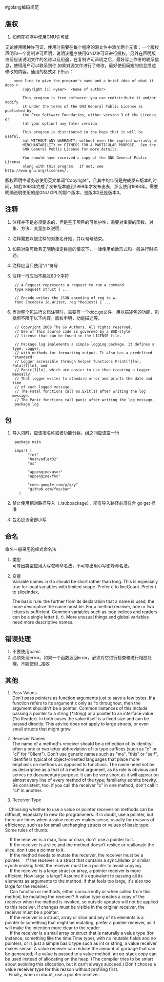 #golang编码规范
## 版权
1. 如何在程序中使用GNU许可证

无论使用哪种许可证，使用时需要在每个程序的源文件中添加两个元素：一个版权声明和一个复制许可声明，说明该程序使用GNU许可证进行授权。另外在声明版权前应该说明文件的名称以及用途，在复制许可声明之后，最好写上作者的联系信息，使得用户可以联系到你,如果对源文件进行了修改，最好使用简短的信息描述修改的内容。通用的格式如下所示：
        
        <one line to give the program's name and a brief idea of what it does.>
            Copyright (C) <year>  <name of author>
 
            This program is free software: you can redistribute it and/or modify
            it under the terms of the GNU General Public License as published by
            the Free Software Foundation, either version 3 of the License, or
            (at your option) any later version.
 
            This program is distributed in the hope that it will be useful,
            but WITHOUT ANY WARRANTY; without even the implied warranty of
            MERCHANTABILITY or FITNESS FOR A PARTICULAR PURPOSE.  See the
            GNU General Public License for more details.
 
            You should have received a copy of the GNU General Public License
            along with this program.  If not, see http://www.gnu.org/licenses/.
版权声明中请务必使用英文单词“Copyright”，且其中的年份是完成发布版本的时间，如若1998年完成了发布版本直到1999年才发布出去，那么使用1998年。需要明确说明使用的是GNU GPL的那个版本，是版本2还是版本3。
## 注释
1. 注释并不是必须要求的，但是鉴于项目的可维护性，需要对重要的函数、对象、方法、变量加以说明.
2. 注释需要以被注释的对象名开始，并以句号结束。
3. 如果对象可数且无明确指定数量的情况下，一律使用单数形式和一般进行时描述。
4. 注释应当只使用"//"符号
5. 注释一行应当不超过80个字符
   
		// A Request represents a request to run a command.
		type Request struct { ...
		
		// Encode writes the JSON encoding of req to w.
		func Encode(w io.Writer, req *Request) { ...
		
6. 当对整个包进行文档注释时，需要有一个doc.go文件，用以描述包的功能，包括但不限于以下内容，版权申明，功能描述等。
		
		// Copyright 2009 The Go Authors. All rights reserved.
		// Use of this source code is governed by a BSD-style
		// license that can be found in the LICENSE file.
         
		// Package log implements a simple logging package. It defines a type, Logger,
		// with methods for formatting output. It also has a predefined 'standard'
		// Logger accessible through helper functions Print[f|ln], Fatal[f|ln], and
		// Panic[f|ln], which are easier to use than creating a Logger manually.
		// That logger writes to standard error and prints the date and time
		// of each logged message.
		// The Fatal functions call os.Exit(1) after writing the log message.
		// The Panic functions call panic after writing the log message.
		package log
		
## 包

1. 导入包时，应该按名称或者功能分组，组之间应该空一行	
		
		package main
		
		import (
	          "fmt"
	          "hash/adler32"
	          "os"
	
	          "appengine/user"
	          "appengine/foo"
	
	          "code.google.com/p/x/y"
	          "github.com/foo/bar"
	      )

2. 禁止使用相对路径导入（./subpackage），所有导入路径必须符合 go get 标准
3. 包名应该全部小写

## 命名

命名一般采用驼峰式命名法

1. 类型  
	可导出类型应用大写驼峰命名法，不可导出用小写驼峰命名法。

2. 变量  
  	Variable names in Go should be short rather than long. This is especially true for local variables with limited scope. Prefer c to lineCount. Prefer i to sliceIndex.

	The basic rule: the further from its declaration that a name is used, the more descriptive the name must be. For a method receiver, one or two letters is sufficient. Common variables such as loop indices and readers can be a single letter (i, r). More unusual things and global variables need more descriptive names.

## 错误处理
1. 不要使用panic
2. 必须处理error。如果一个函数返回error，必须对它进行检查和进行相应处理，不能使用 _接收

## 其他

1. Pass Values  
      Don't pass pointers as function arguments just to save a few bytes. If a function refers to its argument x only as *x throughout, then the argument shouldn't be a pointer. Common instances of this include passing a pointer to a string (*string) or a pointer to an interface value (*io.Reader). In both cases the value itself is a fixed size and can be passed directly. This advice does not apply to large structs, or even small structs that might grow.

2. Receiver Names  
      The name of a method's receiver should be a reflection of its identity; often a one or two letter abbreviation of its type suffices (such as "c" or "cl" for "Client"). Don't use generic names such as "me", "this" or "self", identifiers typical of object-oriented languages that place more emphasis on methods as opposed to functions. The name need not be as descriptive as a that of a method argument, as its role is obvious and serves no documentary purpose. It can be very short as it will appear on almost every line of every method of the type; familiarity admits brevity. Be consistent, too: if you call the receiver "c" in one method, don't call it "cl" in another.

3. Receiver Type

&nbsp;&nbsp;&nbsp;Choosing whether to use a value or pointer receiver on methods can be difficult, especially to new Go programmers. If in doubt, use a pointer, but there are times when a value receiver makes sense, usually for reasons of efficiency, such as for small unchanging structs or values of basic type. Some rules of thumb:

&nbsp;&nbsp;&nbsp;&nbsp;If the receiver is a map, func or chan, don't use a pointer to it.  
&nbsp;&nbsp;&nbsp;&nbsp;If the receiver is a slice and the method doesn't reslice or reallocate the slice, don't use a pointer to it.  
&nbsp;&nbsp;&nbsp;&nbsp;If the method needs to mutate the receiver, the receiver must be a pointer.
&nbsp;&nbsp;&nbsp;&nbsp;If the receiver is a struct that contains a sync.Mutex or similar synchronizing field, the receiver must be a pointer to avoid copying.  
&nbsp;&nbsp;&nbsp;&nbsp;If the receiver is a large struct or array, a pointer receiver is more efficient. How large is large? Assume it's equivalent to passing all its elements as arguments to the method. If that feels too large, it's also too large for the receiver.   
&nbsp;&nbsp;&nbsp;&nbsp;Can function or methods, either concurrently or when called from this method, be mutating the receiver? A value type creates a copy of the receiver when the method is invoked, so outside updates will not be applied to this receiver. If changes must be visible in the original receiver, the receiver must be a pointer.  
&nbsp;&nbsp;&nbsp;&nbsp;If the receiver is a struct, array or slice and any of its elements is a pointer to something that might be mutating, prefer a pointer receiver, as it will make the intention more clear to the reader.  
&nbsp;&nbsp;&nbsp;&nbsp;If the receiver is a small array or struct that is naturally a value type (for instance, something like the time.Time type), with no mutable fields and no pointers, or is just a simple basic type such as int or string, a value receiver makes sense. A value receiver can reduce the amount of garbage that can be generated; if a value is passed to a value method, an on-stack copy can be used instead of allocating on the heap. (The compiler tries to be smart about avoiding this allocation, but it can't always succeed.) Don't choose a value receiver type for this reason without profiling first.  
&nbsp;&nbsp;&nbsp;Finally, when in doubt, use a pointer receiver.
